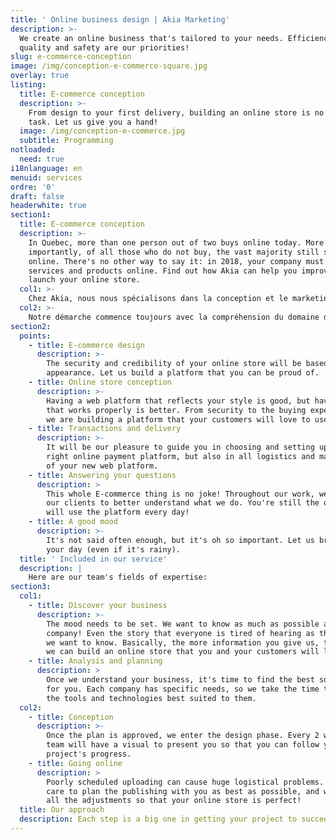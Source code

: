 ```yaml
---
title: ' Online business design | Akia Marketing'
description: >-
  We create an online business that's tailored to your needs. Efficiency,
  quality and safety are our priorities!
slug: e-commerce-conception
image: /img/conception-e-commerce-square.jpg
overlay: true
listing:
  title: E-commerce conception
  description: >-
    From design to your first delivery, building an online store is no easy
    task. Let us give you a hand!
  image: /img/conception-e-commerce.jpg
  subtitle: Programming
notloaded:
  need: true
i18nlanguage: en
menuid: services
ordre: '0'
draft: false
headerwhite: true
section1:
  title: E-commerce conception
  description: >-
    In Quebec, more than one person out of two buys online today. More
    importantly, of all those who do not buy, the vast majority still shop
    online. There's no other way to say it: in 2018, your company must offer its
    services and products online. Find out how Akia can help you improve or
    launch your online store.
  col1: >-
    Chez Akia, nous nous spécialisons dans la conception et le marketing des E commerce. Ce qui veut dire que nous pouvons non seulement bâtir une plateforme sécuritaire et à votre image, mais nous savons aussi comment amener les clients à trouver, utiliser et transiger sur votre boutique en ligne. Cette fusion de l’expertise technique et marketing sous un même toit nous permet d’offrir une stratégie cohérente qui vous permettra d’atteindre vos objectifs. 
  col2: >-
    Notre démarche commence toujours avec la compréhension du domaine d’expertise. Il est primordial que l’équipe se plonge dans votre domaine pour voir les obstacles auxquels vous faites face, les comportements de vos clients et les tendances de votre industrie. Une fois les données récoltées, nous les mettons à profit dans un processus conceptualisation, design et conception de votre plateforme de votre en ligne. De la commande à la livraison, on pense à tout pour vous. 
section2:
  points:
    - title: E-commerce design
      description: >-
        The security and credibility of your online store will be based on its
        appearance. Let us build a platform that you can be proud of.
    - title: Online store conception
      description: >-
        Having a web platform that reflects your style is good, but having one
        that works properly is better. From security to the buying experience,
        we are building a platform that your customers will love to use.
    - title: Transactions and delivery
      description: >-
        It will be our pleasure to guide you in choosing and setting up the
        right online payment platform, but also in all logistics and management
        of your new web platform.
    - title: Answering your questions
      description: >
        This whole E-commerce thing is no joke! Throughout our work, we educate
        our clients to better understand what we do. You're still the one who
        will use the platform every day!
    - title: A good mood
      description: >-
        It's not said often enough, but it's oh so important. Let us brighten
        your day (even if it's rainy).
  title: ' Included in our service'
  description: |
    Here are our team's fields of expertise:
section3:
  col1:
    - title: Discover your business
      description: >-
        The mood needs to be set. We want to know as much as possible about your
        company! Even the story that everyone is tired of hearing as the office,
        we want to know. Basically, the more information you give us, the more
        we can build an online store that you and your customers will love!
    - title: Analysis and planning
      description: >
        Once we understand your business, it's time to find the best solution
        for you. Each company has specific needs, so we take the time to choose
        the tools and technologies best suited to them. 
  col2:
    - title: Conception
      description: >-
        Once the plan is approved, we enter the design phase. Every 2 weeks, our
        team will have a visual to present you so that you can follow your
        project's progress. 
    - title: Going online
      description: >
        Poorly scheduled uploading can cause huge logistical problems. We take
        care to plan the publishing with you as best as possible, and will make
        all the adjustments so that your online store is perfect!
  title: Our approach
  description: Each step is a big one in getting your project to succeed.
---
```


